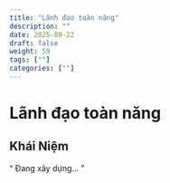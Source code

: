 ```yaml
---
title: "Lãnh đạo toàn năng"
description: ""
date: 2025-09-22
draft: false
weight: 59
tags: [""]
categories: [""]
---
```


# Lãnh đạo toàn năng

<!-- **Mã:** 
**Nhóm:**  -->

## Khái Niệm

“ 
Đang xây dựng...
”